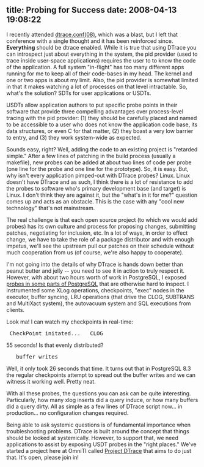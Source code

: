 title: Probing for Success
date: 2008-04-13 19:08:22
---

<p>I recently attended <a href="http://wikis.sun.com/display/DTrace/dtrace.conf">dtrace.conf(08)</a>, which was a blast, but I left that conference with a single thought and it has been reinforced since.  <strong>Everything</strong> should be dtrace enabled.  While it is true that using DTrace you can introspect just about everything in the system, the pid provider (used to trace inside user-space applications) requires the user to to know the code of the application.  A full system "in-flight" has too many different apps running for me to keep all of their code-bases in my head.  The kernel and one or two apps is about my limit.  Also, the pid provider is somewhat limited in that it makes watching a lot of processes on that level intractable.  So, what's the solution? SDTs for user applications or USDTs.</p>  <p>USDTs allow application authors to put specific probe points in their software that provide three compelling advantages over process-level tracing with the pid provider: (1) they should be carefully placed and named to be accessible to a user who does not know the application code base, its data structures, or even C for that matter, (2) they boast a very low barrier to entry, and (3) they work system-wide as expected.</p>  <p>Sounds easy, right?  Well, adding the code to an existing project is "retarded simple."  After a few lines of patching in the build process (usually a makefile), new probes can be added at about two lines of code per probe (one line for the probe and one line for the prototype).  So, it is easy.  But, why isn't every application pimped-out with DTrace probes?  Linux.  Linux doesn't have DTrace and as such, I think there is a lot of resistance to add the probes to software who's primary development base (and target) is Linux.  I don't think they are against it, but the "what's in it for me?" question comes up and acts as an obstacle.  This is the case with any "cool new technology" that's not mainstream.</p>  <p>The real challenge is that each open source project (to which we would add probes) has its own culture and process for proposing changes, submitting patches, negotiating for inclusion, etc.  In a lot of ways, in order to effect change, we have to take the role of a package distributor and with enough impetus, we'll see the upstream pull our patches on their schedule without much cooperation from us (of course, we're also happy to cooperate).</p>  <p>I'm not going into the details of why DTrace is hands down better than peanut butter and jelly -- you need to see it in action to truly respect it.  However, with about two hours worth of work in PostgreSQL, I exposed <a href="https://labs.omniti.com/trac/project-dtrace/wiki/Applications#PostgreSQL">probes in some parts of PostgreSQL</a> that are otherwise hard to inspect.  I instrumented some XLog operations, checkpoints, "exec" nodes in the executor, buffer syncing, LRU operations (that drive the CLOG, SUBTRANS and MultiXact system), the autovacuum system and SQL executions from clients.</p>  <p>Look ma! I can watch my checkpoints in real-time:</p>  <pre> CheckPoint initated...   CLOG                                                              1   SUBTRANS                                                          1   Buffers                                                        1430 CheckPoint complete: elapsed 92355ms  CheckPoint initated...   CLOG                                                              1   SUBTRANS                                                          1   Buffers                                                         911 CheckPoint complete: elapsed 55933ms  </pre>  <p>55 seconds! Is that evenly distributed?</p>  <pre>   buffer writes                                                 value  ------------- Distribution ------------- count                  < 0 |                                         0                        0 |@@                                       5                        1 |@@                                       5                        2 |@@                                       5                        3 |@@                                       5                        4 |@                                        4                        5 |@@                                       5                        6 |@@                                       5                        7 |@@                                       5                        8 |@                                        4                        9 |@@                                       5                       10 |@@                                       5                       11 |@@                                       5                       12 |@                                        4                       13 |@@                                       5                       14 |@@                                       5                       15 |@@                                       5                       16 |@                                        4                       17 |@@                                       5                       18 |@@                                       5                       19 |@@                                       5                       20 |@                                        4                       21 |@@                                       5                       22 |@@                                       5                       23 |@@                                       5                       24 |@@                                       5                       25 |@                                        4                       26 |                                         1                       27 |                                         0          CheckPoint complete: elapsed 26085ms </pre>  <p>Well, it only took 26 seconds that time.  It turns out that in PostgreSQL 8.3 the regular checkpoints attempt to spread out the buffer writes and we can witness it working well.  Pretty neat.</p>  <p>With all these probes, the questions you can ask can be quite interesting. Particularly, how many xlog inserts did a query induce, or how many buffers did a query dirty.  All as simple as a few lines of DTrace script now... in production... no configuration changes required.</p>  <p>Being able to ask systemic questions is of fundamental importance when troubleshooting problems.  DTrace is built around the concept that things should be looked at systemically.  However, to support that, we need applications to assist by exposing USDT probes in the "right places."  We've started a project here at OmniTI called <a href="https://labs.omniti.com/trac/project-dtrace">Project DTrace</a> that aims to do just that.  It's open, please join in!</p>

